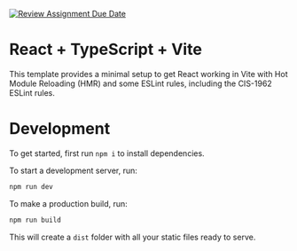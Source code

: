 [![Review Assignment Due Date](https://classroom.github.com/assets/deadline-readme-button-24ddc0f5d75046c5622901739e7c5dd533143b0c8e959d652212380cedb1ea36.svg)](https://classroom.github.com/a/7eSU6VR-)
# React + TypeScript + Vite

This template provides a minimal setup to get React working in Vite with Hot Module Reloading (HMR) and some ESLint rules, including the CIS-1962 ESLint rules.

# Development

To get started, first run `npm i` to install dependencies.

To start a development server, run:

```sh
npm run dev
```

To make a production build, run:

```sh
npm run build
```

This will create a `dist` folder with all your static files ready to serve.
